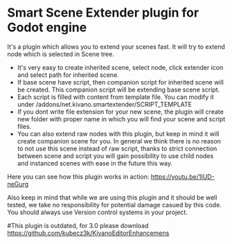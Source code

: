 # Smart Scene Extender plugin for Godot engine
It's a plugin which allows you to extend your scenes fast. 
It will try to extend node which is selected in Scene tree. 
- It's very easy to create inherited scene, select node, click extender icon and select path for inherited scene.
- If base scene have script, then companion script for inherited scene will be created. This companion script will be extending base scene script.
- Each script is filled with content from template file. You can modify it under /addons/net.kivano.smartextender/SCRIPT_TEMPLATE
- If you dont write file extension for your new scene, the plugin will create new folder with proper name in which you will find your scene and script files.
- You can also extend raw nodes with this plugin, but keep in mind it will create companion scene for you. In general we think there is no reason to not use this scene instead of raw script, thanks to strict connection between scene and script you will gain possibility to use child nodes and instanced scenes with ease in the future this way.

Here you can see how this plugin works in action: https://youtu.be/1IUD-neGurg

Also keep in mind that while we are using this plugin and it should be well tested, we take no responsibility for potential damage casued by this code. You should always use Version control systems in your project.

#This plugin is outdated, for 3.0 please download https://github.com/kubecz3k/KivanoEditorEnhancemens
